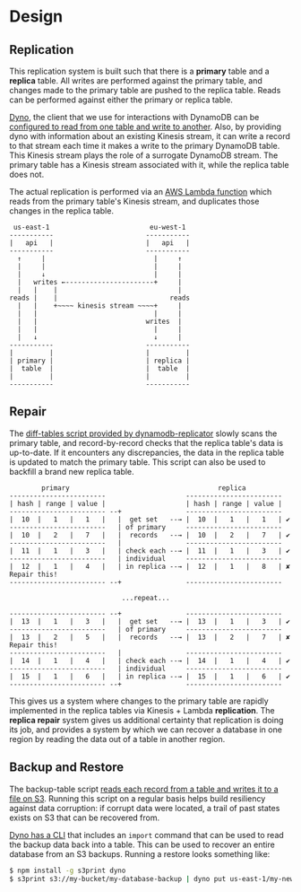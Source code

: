 # Design

## Replication

This replication system is built such that there is a **primary** table and a **replica** table. All writes are performed against the primary table, and changes made to the primary table are pushed to the replica table. Reads can be performed against either the primary or replica table.

[Dyno](https://github.com/mapbox/dyno), the client that we use for interactions with DynamoDB can be [configured to read from one table and write to another](https://github.com/mapbox/dyno#multi--kinesisconfig). Also, by providing dyno with information about an existing Kinesis stream, it can write a record to that stream each time it makes a write to the primary DynamoDB table. This Kinesis stream plays the role of a surrogate DynamoDB stream. The primary table has a Kinesis stream associated with it, while the replica table does not.

The actual replication is performed via an [AWS Lambda function](https://github.com/mapbox/dynamodb-replicator/blob/master/index.js) which reads from the primary table's Kinesis stream, and duplicates those changes in the replica table.

```
 us-east-1                         eu-west-1
-----------                       -----------
|   api   |                       |   api   |
-----------                       -----------
  ↑     |                           |     ↑
  |     |                           |     |
  |     ↓                           |     |
  |   writes ←----------------------+     |
  |   |    |                              |
reads |    |                            reads
  |   |    +~~~~ kinesis stream ~~~~+     |
  |   |                             |     |
  |   |                           writes  |
  |   |                             |     |
  |   ↓                             ↓     |
-----------                       -----------
|         |                       |         |
| primary |                       | replica |
|  table  |                       |  table  |
|         |                       |         |
-----------                       -----------
```

## Repair

The [diff-tables script provided by dynamodb-replicator](https://github.com/mapbox/dynamodb-replicator/blob/master/bin/diff-tables.js) slowly scans the primary table, and record-by-record checks that the replica table's data is up-to-date. If it encounters any discrepancies, the data in the replica table is updated to match the primary table. This script can also be used to backfill a brand new replica table.

```
        primary                                     replica
------------------------                    ------------------------
| hash | range | value |                    | hash | range | value |
------------------------ --+                ------------------------
|  10  |   1   |   1   |   |  get set   --→ |  10  |   1   |   1   | ✔
------------------------   | of primary     ------------------------
|  10  |   2   |   7   |   |  records   --→ |  10  |   2   |   7   | ✔
------------------------   |                ------------------------
|  11  |   1   |   3   |   | check each --→ |  11  |   1   |   3   | ✔
------------------------   | individual     ------------------------
|  12  |   1   |   4   |   | in replica --→ |  12  |   1   |   8   | ✘ Repair this!
------------------------ --+                ------------------------

                            ...repeat...

------------------------ --+                ------------------------
|  13  |   1   |   3   |   |  get set   --→ |  13  |   1   |   3   | ✔
------------------------   | of primary     ------------------------
|  13  |   2   |   5   |   |  records   --→ |  13  |   2   |   7   | ✘ Repair this!
------------------------   |                ------------------------
|  14  |   1   |   4   |   | check each --→ |  14  |   1   |   4   | ✔
------------------------   | individual     ------------------------
|  15  |   1   |   6   |   | in replica --→ |  15  |   1   |   6   | ✔
------------------------ --+                ------------------------
```

This gives us a system where changes to the primary table are rapidly implemented in the replica tables via Kinesis + Lambda **replication**. The **replica repair** system gives us additional certainty that replication is doing its job, and provides a system by which we can recover a database in one region by reading the data out of a table in another region.

## Backup and Restore

The backup-table script [reads each record from a table and writes it to a file on S3](https://github.com/mapbox/dynamodb-replicator/blob/master/bin/backup-table.js). Running this script on a regular basis helps build resiliency against data corruption: if corrupt data were located, a trail of past states exists on S3 that can be recovered from. 

[Dyno has a CLI](https://github.com/mapbox/dyno#usage) that includes an `import` command that can be used to read the backup data back into a table. This can be used to recover an entire database from an S3 backups. Running a restore looks something like:

```sh
$ npm install -g s3print dyno
$ s3print s3://my-bucket/my-database-backup | dyno put us-east-1/my-new-database
